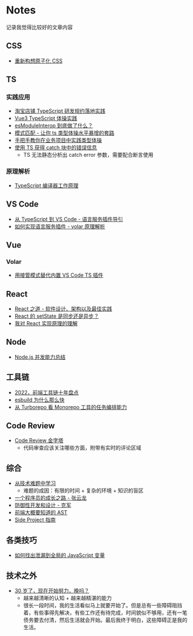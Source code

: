# Notes
记录我觉得比较好的文章内容

## CSS
- [重新构想原子化 CSS](https://antfu.me/posts/reimagine-atomic-css-zh)

## TS
### 实践应用
- [淘宝店铺 TypeScript 研发规约落地实践](https://mp.weixin.qq.com/s/a3OKOep9W7Cu81j7bKp3RQ)
- [Vue3 TypeScript 体操实践](https://bytedance.feishu.cn/wiki/wikcnungeatifXI5xwcRcg5wVad#)
- [esModuleInterop 到底做了什么？](https://zhuanlan.zhihu.com/p/148081795)
- [模式匹配 - 让你 ts 类型体操水平暴增的套路](https://zhuanlan.zhihu.com/p/449762679)
- [手把手教你在业务项目中实践类型体操](https://zhuanlan.zhihu.com/p/181696903)
- [使用 TS 获得 catch 块中的错误信息](https://kentcdodds.com/blog/get-a-catch-block-error-message-with-typescript)
  - TS 无法静态分析出 catch error 参数，需要配合断言使用
### 原理解析
- [TypeScript 编译器工作原理](https://www.huy.rocks/everyday/04-01-2022-typescript-how-the-compiler-compiles)

## VS Code
- [从 TypeScript 到 VS Code - 语言服务插件导引](https://zhuanlan.zhihu.com/p/359199865)
- [如何实现语言服务插件 - volar 原理解析](https://zhuanlan.zhihu.com/p/425449041)

## Vue
### Volar
- [用接管模式替代内置 VS Code TS 插件](https://github.com/johnsoncodehk/volar/discussions/471)

## React
- [React 之道 - 软件设计、架构以及最佳实践](https://alexkondov.com/tao-of-react/)
- [React 的 setState 是同步还是异步？](https://mp.weixin.qq.com/s/4V3Hl6P_Y4HIohKBz6GACg)
- [我对 React 实现原理的理解](https://zhuanlan.zhihu.com/p/538096803)

## Node
- [Node.js 并发能力总结](https://mp.weixin.qq.com/s/6LsPMIHdIOw3KO6F2sgRXg)

## 工具链
- [2022，前端工具链十年盘点](https://mp.weixin.qq.com/s/FBxVpcdVobgJ9rGxRC2zfg)
- [esbuild 为什么那么快](https://zhuanlan.zhihu.com/p/379164359)
- [从 Turborepo 看 Monorepo 工具的任务编排能力](https://github.com/worldzhao/blog/issues/13)

## Code Review
- [Code Review 金字塔](https://www.morling.dev/blog/the-code-review-pyramid/)
  - 代码审查应该关注哪些方面，附带有实时的评论区域

## 综合
- [从技术难题中学习](https://www.bmpi.dev/dev/learning-from-puzzles/)
  - 难题的成因：有限的时间 + 复杂的环境 + 知识的盲区
- [一个程序员的成长之路 - 张云龙](https://github.com/fouber/blog/issues/41)
- [防御性开发和设计 - 克军](https://mp.weixin.qq.com/s/G4pME9xFHdWnFckgytnofQ)
- [前端大概要知道的 AST](https://juejin.cn/post/7087075805884809252)
- [Side Project 指南](https://sideproject.guide/)

## 各类技巧
- [如何找出泄漏到全局的 JavaScript 变量](https://mmazzarolo.com/blog/2022-02-14-find-what-javascript-variables-are-leaking-into-the-global-scope/)

## 技术之外
- [30 岁了，现在开始努力，晚吗？](https://github.com/mqyqingfeng/Blog/issues/280)
  - 越来越清晰的认知 + 越来越精湛的能力
  - 很长一段时间，我的生活看似马上就要开始了。但是总有一些障碍阻挡着，有些事得先解决，有些工作还有待完成，时间貌似不够用，还有一笔债务要去付清，然后生活就会开始。最后我终于明白，这些障碍正是我的生活。
